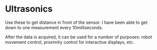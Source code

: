 Ultrasonics
===========


Use these to get distance in front of the sensor.  I have been able to get down to one measurement every 10milliseconds.

After the data is acquired, it can be used for a number of purposes: robot movement control, proximity control for interactive displays, etc.

